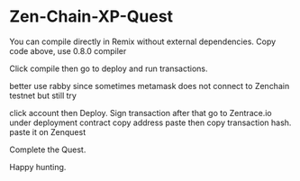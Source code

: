 # Zen-Chain-XP-Quest

You can compile directly in Remix without external dependencies.
Copy code above, use 0.8.0 compiler

Click compile then go to deploy and run transactions.

better use rabby since sometimes metamask does not connect to Zenchain testnet but still try

click account then Deploy. Sign transaction after that go to Zentrace.io
under deployment contract copy address paste
then copy transaction hash.
paste it on Zenquest

Complete the Quest.

Happy hunting.
